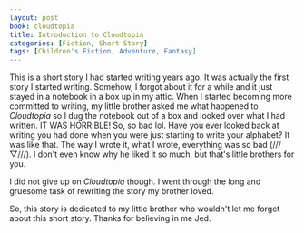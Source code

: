 ```yaml
---
layout: post
book: cloudtopia
title: Introduction to Cloudtopia
categories: [Fiction, Short Story]
tags: [Children's Fiction, Adventure, Fantasy]
---
```


This is a short story I had started writing years ago. It was actually the first story I started writing. Somehow, I forgot about it for a while and it just stayed in a notebook in a box up in my attic. When I started becoming more committed to writing, my little brother asked me what happened to *Cloudtopia* so I dug the notebook out of a box and looked over what I had written. IT WAS HORRIBLE! So, so bad lol. Have you ever looked back at writing you had done when you were just starting to write your alphabet? It was like that. The way I wrote it, what I wrote, everything was so bad (///▽///). I don't even know why he liked it so much, but that's little brothers for you.

I did not give up on *Cloudtopia* though. I went through the long and gruesome task of rewriting the story my brother loved.

So, this story is dedicated to my little brother who wouldn't let me forget about this short story. Thanks for believing in me Jed.
